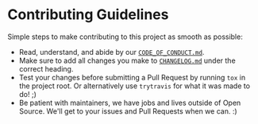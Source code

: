 # Contributing Guidelines

Simple steps to make contributing to this project as smooth as possible:

- Read, understand, and abide by our [`CODE_OF_CONDUCT.md`](https://github.com/ivango812/trytravis/blob/master/CODE_OF_CONDUCT.md).
- Make sure to add all changes you make to [`CHANGELOG.md`](https://github.com/ivango812/trytravis/blob/master/CHANGELOG.md) under the correct heading.
- Test your changes before submitting a Pull Request by running `tox` in the project root.
  Or alternatively use `trytravis` for what it was made to do! ;)
- Be patient with maintainers, we have jobs and lives outside of Open Source.
  We'll get to your issues and Pull Requests when we can. :)
